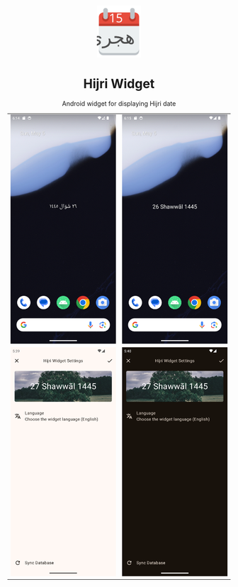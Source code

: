 <p align="center">
    <img src="icon.svg" style="width:100px;" />
</p>
<h1 align="center">Hijri Widget</h1>

<p align="center">
Android widget for displaying Hijri date
</p>

|                                                         |                                                       |
| ------------------------------------------------------- | ----------------------------------------------------- |
| ![Widget in Arabic](screenshots/ar.png)                 | ![Widget in English](screenshots/en.png)              |
| ![Widget Settings in light mode](screenshots/light.png) | ![Widget Settings in dark mode](screenshots/dark.png) |
